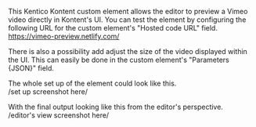 This Kentico Kontent custom element allows the editor to preview a Vimeo video directly in Kontent's UI. 
You can test the element by configuring the following URL for the custom element's "Hosted code URL" field.
https://vimeo-preview.netlify.com/

There is also a possibility add adjust the size of the video displayed within the UI.
This can easily be done in the custom element's "Parameters {JSON}" field.

The whole set up of the element could look like this. <br/>
/set up screenshot here/

With the final output looking like this from the editor's perspective. <br/>
/editor's view screenshot here/
